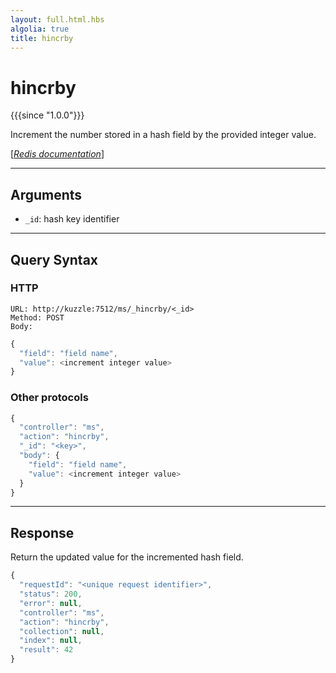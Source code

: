 ```yaml
---
layout: full.html.hbs
algolia: true
title: hincrby
---
```


# hincrby

{{{since "1.0.0"}}}

Increment the number stored in a hash field by the provided integer value.

[[_Redis documentation_]](https://redis.io/commands/hincrby)

---

## Arguments

* `_id`: hash key identifier

---

## Query Syntax

### HTTP

```http
URL: http://kuzzle:7512/ms/_hincrby/<_id>
Method: POST  
Body:
```

```js
{
  "field": "field name",
  "value": <increment integer value>
}
```

### Other protocols


```js
{
  "controller": "ms",
  "action": "hincrby",
  "_id": "<key>",
  "body": {
    "field": "field name",
    "value": <increment integer value>
  }
}
```

---

## Response

Return the updated value for the incremented hash field.

```javascript
{
  "requestId": "<unique request identifier>",
  "status": 200,
  "error": null,
  "controller": "ms",
  "action": "hincrby",
  "collection": null,
  "index": null,
  "result": 42
}
```
